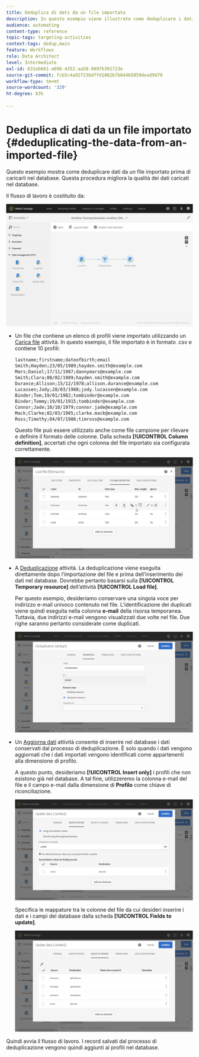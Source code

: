 ```yaml
---
title: Deduplica di dati da un file importato
description: In questo esempio viene illustrato come deduplicare i dati da un file importato prima di caricarli nel database.
audience: automating
content-type: reference
topic-tags: targeting-activities
context-tags: dedup,main
feature: Workflows
role: Data Architect
level: Intermediate
exl-id: 631eb661-a696-4352-aa58-9097b391723e
source-git-commit: fcb5c4a92f23bdffd1082b7b044b5859dead9d70
workflow-type: tm+mt
source-wordcount: '329'
ht-degree: 83%

---
```


# Deduplica di dati da un file importato {#deduplicating-the-data-from-an-imported-file}

Questo esempio mostra come deduplicare dati da un file importato prima di caricarli nel database. Questa procedura migliora la qualità dei dati caricati nel database.

Il flusso di lavoro è costituito da:

![](assets/deduplication_example2_workflow.png)

* Un file che contiene un elenco di profili viene importato utilizzando un [Carica file](../../automating/using/load-file.md) attività. In questo esempio, il file importato è in formato .csv e contiene 10 profili:

  ```
  lastname;firstname;dateofbirth;email
  Smith;Hayden;23/05/1989;hayden.smith@example.com
  Mars;Daniel;17/11/1987;dannymars@example.com
  Smith;Clara;08/02/1989;hayden.smith@example.com
  Durance;Allison;15/12/1978;allison.durance@example.com
  Lucassen;Jody;28/03/1988;jody.lucassen@example.com
  Binder;Tom;19/01/1982;tombinder@example.com
  Binder;Tommy;19/01/1915;tombinder@example.com
  Connor;Jade;10/10/1979;connor.jade@example.com
  Mack;Clarke;02/03/1985;clarke.mack@example.com
  Ross;Timothy;04/07/1986;timross@example.com
  ```

  Questo file può essere utilizzato anche come file campione per rilevare e definire il formato delle colonne. Dalla scheda **[!UICONTROL Column definition]**, accertati che ogni colonna del file importato sia configurata correttamente.

  ![](assets/deduplication_example2_fileloading.png)

* A [Deduplicazione](../../automating/using/deduplication.md) attività. La deduplicazione viene eseguita direttamente dopo l’importazione del file e prima dell’inserimento dei dati nel database. Dovrebbe pertanto basarsi sulla **[!UICONTROL Temporary resource]** dell’attività **[!UICONTROL Load file]**.

  Per questo esempio, desideriamo conservare una singola voce per indirizzo e-mail univoco contenuto nel file. L’identificazione dei duplicati viene quindi eseguita nella colonna **e-mail** della risorsa temporanea. Tuttavia, due indirizzi e-mail vengono visualizzati due volte nel file. Due righe saranno pertanto considerate come duplicati.

  ![](assets/deduplication_example2_dedup.png)

* Un [Aggiorna dati](../../automating/using/update-data.md) attività consente di inserire nel database i dati conservati dal processo di deduplicazione. È solo quando i dati vengono aggiornati che i dati importati vengono identificati come appartenenti alla dimensione di profilo.

  A questo punto, desideriamo **[!UICONTROL Insert only]** i profili che non esistono già nel database. A tal fine, utilizzeremo la colonna e-mail del file e il campo e-mail dalla dimensione di **Profilo** come chiave di riconciliazione.

  ![](assets/deduplication_example2_writer1.png)

  Specifica le mappature tra le colonne del file da cui desideri inserire i dati e i campi del database dalla scheda **[!UICONTROL Fields to update]**.

  ![](assets/deduplication_example2_writer2.png)

Quindi avvia il flusso di lavoro. I record salvati dal processo di deduplicazione vengono quindi aggiunti ai profili nel database.
